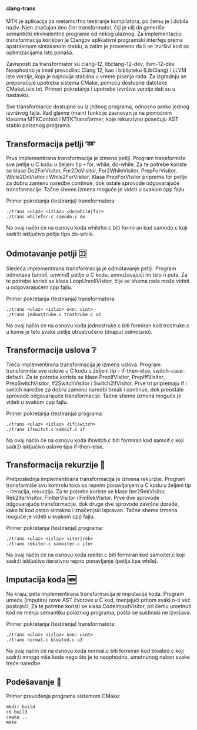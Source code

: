 #### clang-trans

MTK je aplikacija za metamorfno testiranje kompilatora, po čemu je i dobila naziv. Njen značajan deo čini transformator, čiji je cilj da generiše semantički ekvivalentne programe od nekog ulaznog. Za implementaciju transformacija korišćen je Clangov aplikativni programski interfejs prema apstraktnom sintaksnom stablu, a zatim je provereno da li se izvršivi kod sa optimizacijama isto ponaša.

Zavisnosti za transformator su clang-12, libclang-12-dev, llvm-12-dev. Neophodno je imati prevodilac Clang 12, kao i biblioteku (LibClang) i LLVM iste verzije, koja je najnovija stabilna u vreme pisanja rada. Za izgradnju se preporučuje upotreba sistema CMake, pomoću dostupne datoteke CMakeLists.txt. Primeri pokretanja i upotrebe izvršive verzije dati su u nastavku.

Sve transformacije dostupne su iz jednog programa, odnosno preko jednog izvršivog fajla. Rad glavne (main) funkcije zasnovan je na pomoćnim klasama MTKContext i MTKTransformer, koje rekurzivno posećuju AST stablo polaznog programa.

## Transformacija petlji :loop:
Prva implementirana transformacija je izmena petlji. Program transformiše sve petlje u C kodu u željeni tip – for, while, do-while. Za te potrebe koriste se klase Do2ForVisitor, For2DoVisitor, For2WhileVisitor, PrepForVisitor, While2DoVisitor i While2ForVisitor. Klasa PrepForVisitor priprema for petlje za dobru zamenu naredbe continue, dok ostale sprovode odgovarajuće transformacije. Tačne sheme izmena moguće je videti u svakom cpp fajlu.

Primer pokretanja (testiranja) transformatora:
```
./trans <ulaz> <izlaz> <do|while|for>
./trans whilefor.c samodo.c do
```

Na ovaj način će na osnovu koda whilefor.c biti formiran kod samodo.c koji sadrži isključivo petlje tipa do-while.

## Odmotavanje petlji :koko:
Sledeća implementirana transformacija je odmotavanje petlji. Program odmotava (unroll, unwind) petlje u C kodu, umnožavajući im telo n puta. Za te potrebe koristi se klasa LoopUnrollVisitor, čija se shema rada može videti u odgovarajućem cpp fajlu.

Primer pokretanja (testiranja) transformatora:
```
./trans <ulaz> <izlaz> o<n: uint>
./trans jednostruke.c trostruke.c o2
```

Na ovaj način će na osnovu koda jednostruke.c biti formiran kod trostruke.c u kome je telo svake petlje utrostručeno (dvaput odmotano).

## Transformacija uslova :grey_question:
Treća implementirana transformacija je izmena uslova. Program transformiše sve uslove u C kodu u željeni tip – if-then-else, switch-case-default. Za te potrebe koriste se klase PrepIfVisitor, PrepIffVisitor, PrepSwitchVisitor, If2SwitchVisitor i Switch2IfVisitor. Prve tri pripremaju if i switch naredbe za dobru zamenu naredbi break i continue, dok preostale sprovode odgovarajuće transformacije. Tačne sheme izmena moguće je videti u svakom cpp fajlu.

Primer pokretanja (testiranja) programa:
```
./trans <ulaz> <izlaz> <if|switch>
./trans ifswitch.c samoif.c if
```

Na ovaj način će na osnovu koda ifswitch.c biti formiran kod samoif.c koji sadrži isključivo uslove tipa if-then-else.

## Transformacija rekurzije :repeat:
Pretposlednja implementirana transformacija je izmena rekurzije. Program transformiše svu kontrolu toka sa repnim ponavljanjem u C kodu u željeni tip – iteracija, rekurzija. Za te potrebe koriste se klase Iter2RekVisitor, Rek2IterVisitor, FinIterVisitor i FinRekVisitor. Prve dve sprovode odgovarajuće transformacije, dok druge dve sprovode završne dorade, kako bi kod ostao sintakno i značenjski ispravan. Tačne sheme izmena moguće je videti u svakom cpp fajlu.

Primer pokretanja (testiranja) programa:
```
./trans <ulaz> <izlaz> <iter|rek>
./trans rekiter.c samoiter.c iter
```

Na ovaj način će na osnovu koda rekiter.c biti formiran kod samoiter.c koji sadrži isključivo iterativno repno ponavljanje (petlja tipa while).

## Imputacija koda :new:
Na kraju, peta implementirana transformacija je imputacija koda. Program umeće (imputira) nove AST čvorove u C kod, menjajući pritom svaki n-ti već postojeći. Za te potrebe koristi se klasa CodeImputVisitor, pri čemu umetnuti kod ne menja semantiku polaznog programa, pošto se suštinski ne izvršava.

Primer pokretanja (testiranja) transformatora:
```
./trans <ulaz> <izlaz> u<n: uint>
./trans normal.c bloated.c u3
```

Na ovaj način će na osnovu koda normal.c biti formiran kod bloated.c koji sadrži mnogo više koda nego što je to neophodno, umetnunog nakon svake treće naredbe.

## Podešavanje :memo:
Primer prevođenja programa sistemom CMake:
```
mkdir build
cd build
cmake ..
make
```

